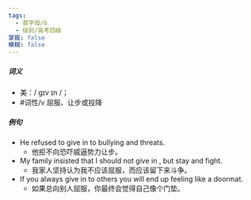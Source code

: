 ```yaml
---
tags:
  - 首字母/G
  - 级别/高考四级
掌握: false
模糊: false
---
```

##### 词义
- 美：/ ɡɪv ɪn /；
- #词性/v  屈服、让步或投降
##### 例句
- He refused to give in to bullying and threats.
	- 他拒不向恐吓威逼势力让步。
- My family insisted that I should not give in , but stay and fight.
	- 我家人坚持认为我不应该屈服，而应该留下来斗争。
- If you always give in to others you will end up feeling like a doormat.
	- 如果总向别人屈服，你最终会觉得自己像个门垫。
